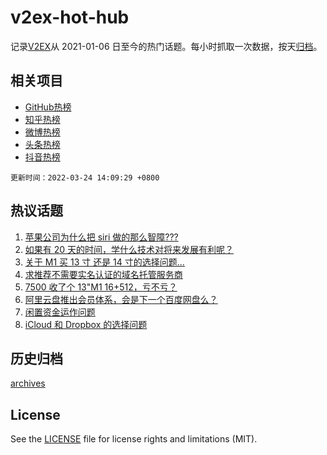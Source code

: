 # v2ex-hot-hub

 记录[V2EX](https://www.v2ex.com/)从 2021-01-06 日至今的热门话题。每小时抓取一次数据，按天[归档](archives)。
 
 ## 相关项目

- [GitHub热榜](https://github.com/lonnyzhang423/github-hot-hub)
- [知乎热榜](https://github.com/lonnyzhang423/zhihu-hot-hub)
- [微博热榜](https://github.com/lonnyzhang423/weibo-hot-hub)
- [头条热榜](https://github.com/lonnyzhang423/toutiao-hot-hub)
- [抖音热榜](https://github.com/lonnyzhang423/douyin-hot-hub)


 `更新时间：2022-03-24 14:09:29 +0800`

## 热议话题

1. [苹果公司为什么把 siri 做的那么智障???](https://www.v2ex.com/t/842471)
1. [如果有 20 天的时间，学什么技术对将来发展有利呢？](https://www.v2ex.com/t/842460)
1. [关于 M1 买 13 寸 还是 14 寸的选择问题...](https://www.v2ex.com/t/842394)
1. [求推荐不需要实名认证的域名托管服务商](https://www.v2ex.com/t/842397)
1. [7500 收了个 13"M1 16+512，亏不亏？](https://www.v2ex.com/t/842509)
1. [阿里云盘推出会员体系，会是下一个百度网盘么？](https://www.v2ex.com/t/842520)
1. [闲置资金运作问题](https://www.v2ex.com/t/842375)
1. [iCloud 和 Dropbox 的选择问题](https://www.v2ex.com/t/842381)

## 历史归档

[archives](archives)

## License

See the [LICENSE](LICENSE) file for license rights and limitations (MIT).
